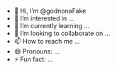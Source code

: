 - 👋 Hi, I’m @godnonaFake
- 👀 I’m interested in ...
- 🌱 I’m currently learning ...
- 💞️ I’m looking to collaborate on ...
- 📫 How to reach me ...
- 😄 Pronouns: ...
- ⚡ Fun fact: ...

<!---
godnonaFake/godnonaFake is a ✨ special ✨ repository because its `README.md` (this file) appears on your GitHub profile.
You can click the Preview link to take a look at your changes.
--->
